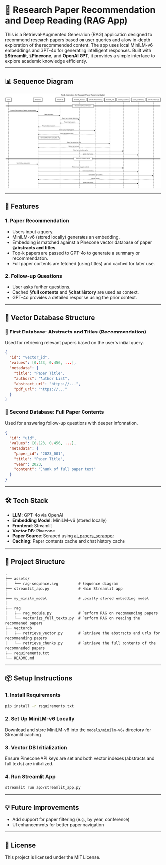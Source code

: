 # 🧠 Research Paper Recommendation and Deep Reading (RAG App)

This is a Retrieval-Augmented Generation (RAG) application designed to recommend research papers based on user queries and allow in-depth exploration of the recommended content. The app uses local MiniLM-v6 embeddings and GPT-4o for generating intelligent responses. Built with §**Streamlit**, §**Pinecone**, and **OpenAI GPT**, it provides a simple interface to explore academic knowledge efficiently.

---

## 📊 Sequence Diagram

![RAG Sequence Diagram](./assests/rag-sequence.png)

---

## 🚀 Features

### 1. Paper Recommendation

- Users input a query.
- MiniLM-v6 (stored locally) generates an embedding.
- Embedding is matched against a Pinecone vector database of paper §**abstracts and titles**.
- Top-k papers are passed to GPT-4o to generate a summary or recommendation.
- Full paper contents are fetched (using titles) and cached for later use.

### 2. Follow-up Questions

- User asks further questions.
- Cached §**full contents** and §**chat history** are used as context.
- GPT-4o provides a detailed response using the prior context.

---

## 🧱 Vector Database Structure

### 🔹 First Database: Abstracts and Titles (Recommendation)

Used for retrieving relevant papers based on the user's initial query.

```json
{
  "id": "vector_id",
  "values": [0.123, 0.456, ...],
  "metadata": {
    "title": "Paper Title",
    "authors": "Author List",
    "abstract_url": "https://...",
    "pdf_url": "https://..."
  }
}
```

### 🔹 Second Database: Full Paper Contents

Used for answering follow-up questions with deeper information.

```json
{
  "id": "uid",
  "values": [0.123, 0.456, ...],
  "metadata": {
    "paper_id": "2023_001",
    "title": "Paper Title",
    "year": 2023,
    "content": "Chunk of full paper text"
  }
}
```

---

## 🛠️ Tech Stack

- **LLM**: GPT-4o via OpenAI
- **Embedding Model**: MiniLM-v6 (stored locally)
- **Frontend**: Streamlit
- **Vector DB**: Pinecone
- **Paper Source**: Scraped using [ai_papers_scrapper](https://github.com/george-gca/ai_papers_scrapper)
- **Caching**: Paper contents cache and chat history cache

---

## 📂 Project Structure

```
.
├── assets/
│   └── rag-sequence.svg         # Sequence diagram
├── streamlit_app.py             # Main Streamlit app
│   
├── my_minilm_model              # Locally stored embedding model
│   
├── rag
│   ├── rag_module.py            # Perform RAG on recommending papers
│   └── vectorize_full_texts.py  # Perform RAG on reading the recommened papers
├── vectordb
│   ├── retrieve_vector.py       # Retrieve the abstracts and urls for recommending papers
│   └── retrieve_chunks.py       # Retrieve the full contents of the recommneded papers
├── requirements.txt
└── README.md
```

---

## 📦 Setup Instructions

### 1. Install Requirements

```bash
pip install -r requirements.txt
```

### 2. Set Up MiniLM-v6 Locally

Download and store MiniLM-v6 into the `models/minilm-v6/` directory for Streamlit caching.

### 3. Vector DB Initialization

Ensure Pinecone API keys are set and both vector indexes (abstracts and full texts) are initialized.

### 4. Run Streamlit App

```bash
streamlit run app/streamlit_app.py
```

---

## 💡 Future Improvements

- Add support for paper filtering (e.g., by year, conference)
- UI enhancements for better paper navigation

---

## 📄 License

This project is licensed under the MIT License.
